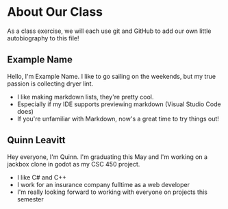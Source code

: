 # About Our Class
As a class exercise, we will each use git and GitHub to add our own little autobiography to this file!

## Example Name
Hello, I'm Example Name. 
I like to go sailing on the weekends, but my true passion is collecting dryer lint.
 * I like making markdown lists, they're pretty cool.
 * Especially if my IDE supports previewing markdown (Visual Studio Code does)
 * If you're unfamiliar with Markdown, now's a great time to try things out!
## Quinn Leavitt
Hey everyone, I'm Quinn.
I'm graduating this May and I'm working on a jackbox clone in godot as my CSC 450 project.
 * I like C# and C++
 * I work for an insurance company fulltime as a web developer
 * I'm really looking forward to working with everyone on projects this semester